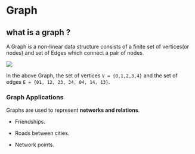 # Graph

## what is a graph ?

A Graph is a non-linear data structure consists of a finite set of vertices(or nodes) and set of Edges which connect a pair of nodes.

![](https://www.geeksforgeeks.org/wp-content/uploads/undirectedgraph.png)

In the above Graph, the set of vertices ```V = {0,1,2,3,4}``` and the set of edges ```E = {01, 12, 23, 34, 04, 14, 13}```.

### Graph Applications

Graphs are used to represent **networks and relations**.

- Friendships.

- Roads between cities.

- Network points.

